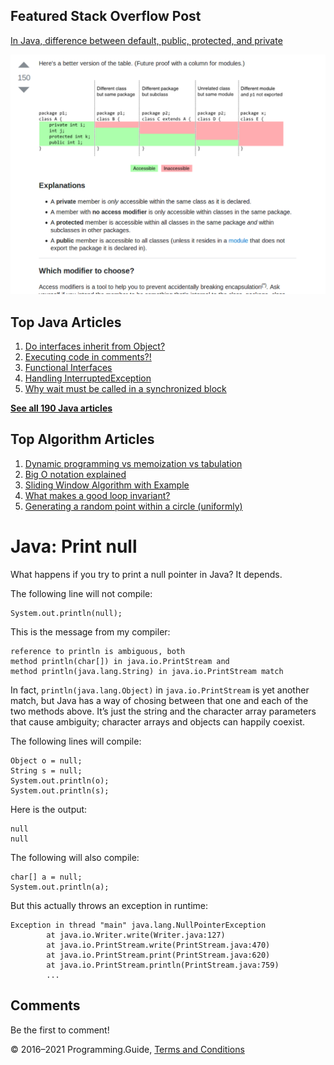 <span class="underline"></span>

<span class="underline"></span>

Featured Stack Overflow Post
----------------------------

[In Java, difference between default, public, protected, and private](https://stackoverflow.com/a/33627846/276052)  
  
[<img src="../images/so-featured-33627846.png" alt="StackOverflow screenshot thumbnail" class="screenshot" />](https://stackoverflow.com/a/33627846/276052)

<span class="underline"></span>

Top Java Articles
-----------------

1.  [Do interfaces inherit from Object?](do-interfaces-inherit-from-object.html)
2.  [Executing code in comments?!](executing-code-in-comments.html)
3.  [Functional Interfaces](functional-interfaces.html)
4.  [Handling InterruptedException](handling-interrupted-exceptions.html)
5.  [Why wait must be called in a synchronized block](why-wait-must-be-in-synchronized.html)

[**See all 190 Java articles**](index.html)

Top Algorithm Articles
----------------------

1.  [Dynamic programming vs memoization vs tabulation](../dynamic-programming-vs-memoization-vs-tabulation.html)
2.  [Big O notation explained](../big-o-notation-explained.html)
3.  [Sliding Window Algorithm with Example](../sliding-window-example.html)
4.  [What makes a good loop invariant?](../what-makes-a-good-loop-invariant.html)
5.  [Generating a random point within a circle (uniformly)](../random-point-within-circle.html)

Java: Print null
================

What happens if you try to print a null pointer in Java? It depends.

The following line will not compile:

    System.out.println(null);

This is the message from my compiler:

    reference to println is ambiguous, both
    method println(char[]) in java.io.PrintStream and
    method println(java.lang.String) in java.io.PrintStream match

In fact, `println(java.lang.Object)` in `java.io.PrintStream` is yet another match, but Java has a way of chosing between that one and each of the two methods above. It’s just the string and the character array parameters that cause ambiguity; character arrays and objects can happily coexist.

The following lines will compile:

    Object o = null;
    String s = null;
    System.out.println(o);
    System.out.println(s);

Here is the output:

    null
    null

The following will also compile:

    char[] a = null;
    System.out.println(a);

But this actually throws an exception in runtime:

    Exception in thread "main" java.lang.NullPointerException
            at java.io.Writer.write(Writer.java:127)
            at java.io.PrintStream.write(PrintStream.java:470)
            at java.io.PrintStream.print(PrintStream.java:620)
            at java.io.PrintStream.println(PrintStream.java:759)
            ...

Comments
--------

Be the first to comment!

© 2016–2021 Programming.Guide, [Terms and Conditions](../terms-and-conditions.html)
